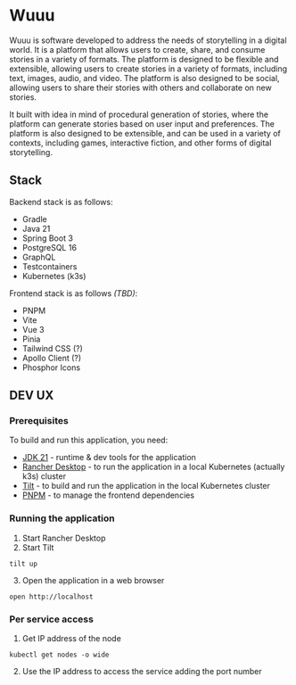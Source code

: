 # Wuuu

Wuuu is software developed to address the needs of storytelling in a digital world. It is a platform that allows users to create, share, and consume stories in a variety of formats. The platform is designed to be flexible and extensible, allowing users to create stories in a variety of formats, including text, images, audio, and video. The platform is also designed to be social, allowing users to share their stories with others and collaborate on new stories.

It built with idea in mind of procedural generation of stories, where the platform can generate stories based on user input and preferences. The platform is also designed to be extensible, and can be used in a variety of contexts, including games, interactive fiction, and other forms of digital storytelling.

## Stack
Backend stack is as follows:
- Gradle
- Java 21
- Spring Boot 3
- PostgreSQL 16
- GraphQL
- Testcontainers
- Kubernetes (k3s)

Frontend stack is as follows *(TBD)*:
- PNPM
- Vite
- Vue 3
- Pinia
- Tailwind CSS (?)
- Apollo Client (?)
- Phosphor Icons

## DEV UX

### Prerequisites
To build and run this application, you need:
- [JDK 21](https://adoptium.net/temurin/releases/?version=21) - runtime & dev tools for the application
- [Rancher Desktop](https://rancherdesktop.io/) - to run the application in a local Kubernetes (actually k3s) cluster
- [Tilt](https://tilt.dev/) - to build and run the application in the local Kubernetes cluster
- [PNPM](https://pnpm.io/) - to manage the frontend dependencies

### Running the application
1. Start Rancher Desktop
2. Start Tilt
```shell
tilt up
```
3. Open the application in a web browser
```shell
open http://localhost
```

### Per service access
1. Get IP address of the node
```shell
kubectl get nodes -o wide
```
2. Use the IP address to access the service adding the port number